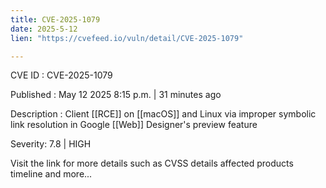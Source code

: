 ```yaml
---
title: CVE-2025-1079
date: 2025-5-12
lien: "https://cvefeed.io/vuln/detail/CVE-2025-1079"

---
```


CVE ID : CVE-2025-1079

Published :  May 12
2025
8:15 p.m. | 31 minutes ago

Description : Client [[RCE]] on [[macOS]] and Linux via improper symbolic link resolution in Google [[Web]] Designer's preview feature

Severity: 7.8 | HIGH

Visit the link for more details
such as CVSS details
affected products
timeline
and more...
